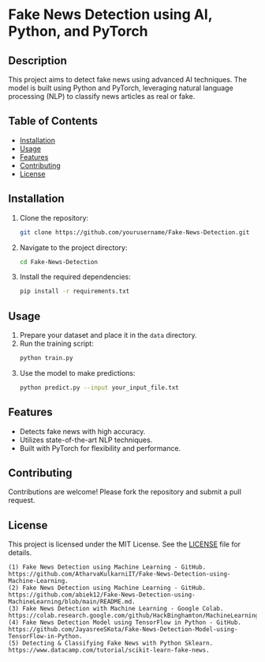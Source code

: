 # Fake News Detection using AI, Python, and PyTorch

## Description
This project aims to detect fake news using advanced AI techniques. The model is built using Python and PyTorch, leveraging natural language processing (NLP) to classify news articles as real or fake.

## Table of Contents
- [Installation](#installation)
- [Usage](#usage)
- [Features](#features)
- [Contributing](#contributing)
- [License](#license)

## Installation
1. Clone the repository:
   ```bash
   git clone https://github.com/yourusername/Fake-News-Detection.git
   ```
2. Navigate to the project directory:
   ```bash
   cd Fake-News-Detection
   ```
3. Install the required dependencies:
   ```bash
   pip install -r requirements.txt
   ```

## Usage
1. Prepare your dataset and place it in the `data` directory.
2. Run the training script:
   ```bash
   python train.py
   ```
3. Use the model to make predictions:
   ```bash
   python predict.py --input your_input_file.txt
   ```

## Features
- Detects fake news with high accuracy.
- Utilizes state-of-the-art NLP techniques.
- Built with PyTorch for flexibility and performance.

## Contributing
Contributions are welcome! Please fork the repository and submit a pull request.

## License
This project is licensed under the MIT License. See the [LICENSE](LICENSE) file for details.
```
(1) Fake News Detection using Machine Learning - GitHub. https://github.com/AtharvaKulkarniIT/Fake-News-Detection-using-Machine-Learning.
(2) Fake News Detection using Machine Learning - GitHub. https://github.com/abiek12/Fake-News-Detection-using-MachineLearning/blob/main/README.md.
(3) Fake News Detection with Machine Learning - Google Colab. https://colab.research.google.com/github/HackBinghamton/MachineLearningWorkshop/blob/main/fake_news_detection/Fake%20News%20Detection%20with%20Tensorflow.ipynb.
(4) Fake News Detection Model using TensorFlow in Python - GitHub. https://github.com/JayasreeSKota/Fake-News-Detection-Model-using-TensorFlow-in-Python.
(5) Detecting & Classifying Fake News with Python Sklearn. https://www.datacamp.com/tutorial/scikit-learn-fake-news.
